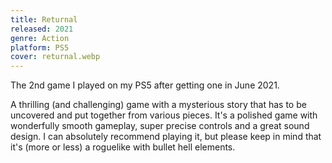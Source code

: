 ```yaml
---
title: Returnal
released: 2021
genre: Action
platform: PS5
cover: returnal.webp
---
```


The 2nd game I played on my PS5 after getting one in June 2021.

A thrilling (and challenging) game with a mysterious story that has to be uncovered and put together from various pieces. It's a polished game with wonderfully smooth gameplay, super precise controls and a great sound design. I can absolutely recommend playing it, but please keep in mind that it's (more or less) a roguelike with bullet hell elements.
